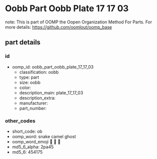 # Oobb Part Oobb Plate 17 17 03  

note: This is part of OOMP the Oopen Organization Method For Parts. For more details: https://github.com/oomlout/oomp_base

##  part details





### id
* oomp_id: oobb_part_oobb_plate_17_17_03
  * classification: oobb
  * type: part
  * size: oobb
  * color: 
  * description_main: plate_17_17_03
  * description_extra: 
  * manufacturer: 
  * part_number: 

### other_codes
* short_code: ob
* oomp_word: snake camel ghost
* oomp_word_emoji :snake: :camel: :ghost:
* md5_6_alpha: 2pa45
* md5_6: 454175